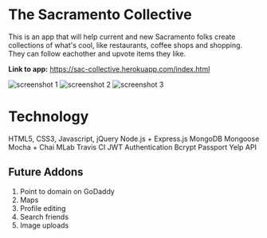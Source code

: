 # The Sacramento Collective

This is an app that will help current and new Sacramento folks create collections of what's cool, like restaurants, coffee shops and shopping. They can follow eachother and upvote items they like.

<strong>Link to app:</strong>
https://sac-collective.herokuapp.com/index.html



![screenshot 1](/screenshot-1 "Landing page")
![screenshot 2](/screenshot-2 "Feed")
![screenshot 3](/screenshot-3 "Follow friends")

# Technology

HTML5, CSS3, Javascript, jQuery
Node.js + Express.js
MongoDB
Mongoose
Mocha + Chai
MLab
Travis CI
JWT Authentication
Bcrypt
Passport
Yelp API

## Future Addons

1. Point to domain on GoDaddy 
2. Maps
3. Profile editing
4. Search friends
5. Image uploads
